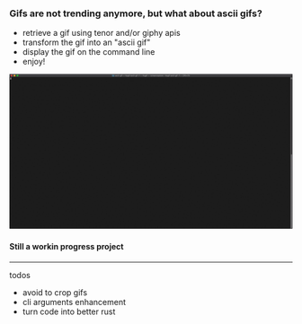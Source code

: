 ### Gifs are not trending anymore, but what about ascii gifs?

- retrieve a gif using tenor and/or giphy apis
- transform the gif into an "ascii gif"
- display the gif on the command line 
- enjoy!

![Alt Text](https://github.com/visd0m/ascii-gif/blob/master/tty.gif)

#### Still a workin progress project

---
todos
- avoid to crop gifs
- cli arguments enhancement
- turn code into better rust
